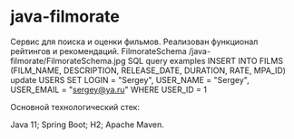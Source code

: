 # java-filmorate
Сервис для поиска и оценки фильмов. Реализован функционал рейтингов и рекомендаций.
FilmorateSchema
/java-filmorate/FilmorateSchema.jpg
SQL query examples
INSERT INTO FILMS (FILM_NAME, DESCRIPTION, RELEASE_DATE, DURATION, RATE, MPA_ID)
update USERS SET LOGIN = "Sergey", USER_NAME = "Sergey", USER_EMAIL = "sergey@ya.ru" WHERE USER_ID = 1

Основной технологический стек:

Java 11;
Spring Boot;
H2;
Apache Maven.
